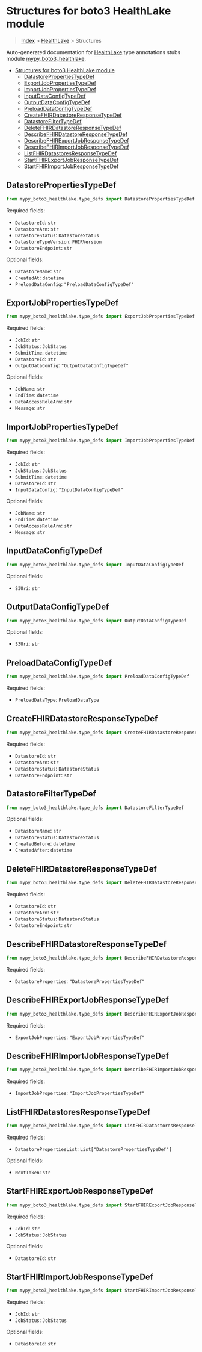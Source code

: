 # Structures for boto3 HealthLake module

> [Index](../index.md) > [HealthLake](./index.md) > Structures

Auto-generated documentation for [HealthLake](https://boto3.amazonaws.com/v1/documentation/api/latest/reference/services/healthlake.html#HealthLake)
type annotations stubs module [mypy_boto3_healthlake](https://pypi.org/project/mypy-boto3-healthlake/).

- [Structures for boto3 HealthLake module](#structures-for-boto3-healthlake-module)
  - [DatastorePropertiesTypeDef](#datastorepropertiestypedef)
  - [ExportJobPropertiesTypeDef](#exportjobpropertiestypedef)
  - [ImportJobPropertiesTypeDef](#importjobpropertiestypedef)
  - [InputDataConfigTypeDef](#inputdataconfigtypedef)
  - [OutputDataConfigTypeDef](#outputdataconfigtypedef)
  - [PreloadDataConfigTypeDef](#preloaddataconfigtypedef)
  - [CreateFHIRDatastoreResponseTypeDef](#createfhirdatastoreresponsetypedef)
  - [DatastoreFilterTypeDef](#datastorefiltertypedef)
  - [DeleteFHIRDatastoreResponseTypeDef](#deletefhirdatastoreresponsetypedef)
  - [DescribeFHIRDatastoreResponseTypeDef](#describefhirdatastoreresponsetypedef)
  - [DescribeFHIRExportJobResponseTypeDef](#describefhirexportjobresponsetypedef)
  - [DescribeFHIRImportJobResponseTypeDef](#describefhirimportjobresponsetypedef)
  - [ListFHIRDatastoresResponseTypeDef](#listfhirdatastoresresponsetypedef)
  - [StartFHIRExportJobResponseTypeDef](#startfhirexportjobresponsetypedef)
  - [StartFHIRImportJobResponseTypeDef](#startfhirimportjobresponsetypedef)

## DatastorePropertiesTypeDef

```python
from mypy_boto3_healthlake.type_defs import DatastorePropertiesTypeDef
```


Required fields:
- `DatastoreId`: `str`
- `DatastoreArn`: `str`
- `DatastoreStatus`: `DatastoreStatus`
- `DatastoreTypeVersion`: `FHIRVersion`
- `DatastoreEndpoint`: `str`



Optional fields:
- `DatastoreName`: `str`
- `CreatedAt`: `datetime`
- `PreloadDataConfig`: `"PreloadDataConfigTypeDef"`


## ExportJobPropertiesTypeDef

```python
from mypy_boto3_healthlake.type_defs import ExportJobPropertiesTypeDef
```


Required fields:
- `JobId`: `str`
- `JobStatus`: `JobStatus`
- `SubmitTime`: `datetime`
- `DatastoreId`: `str`
- `OutputDataConfig`: `"OutputDataConfigTypeDef"`



Optional fields:
- `JobName`: `str`
- `EndTime`: `datetime`
- `DataAccessRoleArn`: `str`
- `Message`: `str`


## ImportJobPropertiesTypeDef

```python
from mypy_boto3_healthlake.type_defs import ImportJobPropertiesTypeDef
```


Required fields:
- `JobId`: `str`
- `JobStatus`: `JobStatus`
- `SubmitTime`: `datetime`
- `DatastoreId`: `str`
- `InputDataConfig`: `"InputDataConfigTypeDef"`



Optional fields:
- `JobName`: `str`
- `EndTime`: `datetime`
- `DataAccessRoleArn`: `str`
- `Message`: `str`


## InputDataConfigTypeDef

```python
from mypy_boto3_healthlake.type_defs import InputDataConfigTypeDef
```




Optional fields:
- `S3Uri`: `str`


## OutputDataConfigTypeDef

```python
from mypy_boto3_healthlake.type_defs import OutputDataConfigTypeDef
```




Optional fields:
- `S3Uri`: `str`


## PreloadDataConfigTypeDef

```python
from mypy_boto3_healthlake.type_defs import PreloadDataConfigTypeDef
```


Required fields:
- `PreloadDataType`: `PreloadDataType`




## CreateFHIRDatastoreResponseTypeDef

```python
from mypy_boto3_healthlake.type_defs import CreateFHIRDatastoreResponseTypeDef
```


Required fields:
- `DatastoreId`: `str`
- `DatastoreArn`: `str`
- `DatastoreStatus`: `DatastoreStatus`
- `DatastoreEndpoint`: `str`




## DatastoreFilterTypeDef

```python
from mypy_boto3_healthlake.type_defs import DatastoreFilterTypeDef
```




Optional fields:
- `DatastoreName`: `str`
- `DatastoreStatus`: `DatastoreStatus`
- `CreatedBefore`: `datetime`
- `CreatedAfter`: `datetime`


## DeleteFHIRDatastoreResponseTypeDef

```python
from mypy_boto3_healthlake.type_defs import DeleteFHIRDatastoreResponseTypeDef
```


Required fields:
- `DatastoreId`: `str`
- `DatastoreArn`: `str`
- `DatastoreStatus`: `DatastoreStatus`
- `DatastoreEndpoint`: `str`




## DescribeFHIRDatastoreResponseTypeDef

```python
from mypy_boto3_healthlake.type_defs import DescribeFHIRDatastoreResponseTypeDef
```


Required fields:
- `DatastoreProperties`: `"DatastorePropertiesTypeDef"`




## DescribeFHIRExportJobResponseTypeDef

```python
from mypy_boto3_healthlake.type_defs import DescribeFHIRExportJobResponseTypeDef
```


Required fields:
- `ExportJobProperties`: `"ExportJobPropertiesTypeDef"`




## DescribeFHIRImportJobResponseTypeDef

```python
from mypy_boto3_healthlake.type_defs import DescribeFHIRImportJobResponseTypeDef
```


Required fields:
- `ImportJobProperties`: `"ImportJobPropertiesTypeDef"`




## ListFHIRDatastoresResponseTypeDef

```python
from mypy_boto3_healthlake.type_defs import ListFHIRDatastoresResponseTypeDef
```


Required fields:
- `DatastorePropertiesList`: `List["DatastorePropertiesTypeDef"]`



Optional fields:
- `NextToken`: `str`


## StartFHIRExportJobResponseTypeDef

```python
from mypy_boto3_healthlake.type_defs import StartFHIRExportJobResponseTypeDef
```


Required fields:
- `JobId`: `str`
- `JobStatus`: `JobStatus`



Optional fields:
- `DatastoreId`: `str`


## StartFHIRImportJobResponseTypeDef

```python
from mypy_boto3_healthlake.type_defs import StartFHIRImportJobResponseTypeDef
```


Required fields:
- `JobId`: `str`
- `JobStatus`: `JobStatus`



Optional fields:
- `DatastoreId`: `str`

